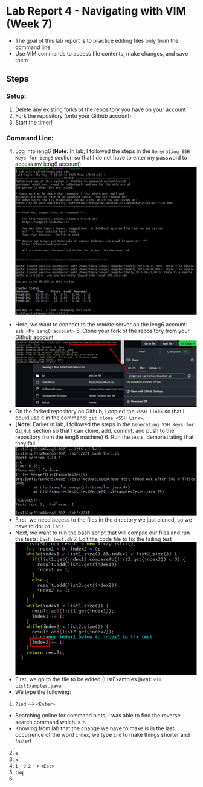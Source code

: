 # **Lab Report 4 - Navigating with VIM (Week 7)**
* The goal of this lab report is to practice editing files only from the command line
* Use VIM commands to access file contents, make changes, and save them

## Steps
 
### **Setup:**
  1. Delete any existing forks of the repository you have on your account
  2. Fork the repository (onto your Github account)
  3. Start the timer!
 
### **Command Line:**
  4. Log into ieng6 (**Note:** In lab, I followed the steps in the `Generating SSH Keys for ieng6` section so that I do not have to enter my password to access my ieng6 account)
![Image](images/Step_4.png)
* Here, we want to connect to the remote server on the ieng6 account: `ssh <My ieng6 account>`
  5. Clone your fork of the repository from your Github account
![Image](images/Step_5.png)
* On the forked repository on Github, I copied the `<SSH link>` so that I could use it in the command: `git clone <SSH Link>`. 
* (**Note:** Earlier in lab, I followed the steps in the `Generating SSH Keys for GitHub` section so that I can clone, add, commit, and push to the repository from the ieng6 machine)
  6. Run the tests, demonstrating that they fail
![Image](images/Step_6.png)
* First, we need access to the files in the directory we just cloned, so we have to do: `cd lab7` 
* Next, we want to run the bash script that will compile our files and run the tests: `bash test.sh` 
  7. Edit the code file to fix the failing test
![Image](images/Step_7.png)
* First, we go to the file to be edited (ListExamples.java): `vim ListExamples.java`
* We type the following:
 1. `?ind` --> `<Enter>`
   * Searching online for command hints, I was able to find the reverse search command which is `?`. 
   * Knowing from lab that the change we have to make is in the last occurrence of the word `index`, we type `ind` to make things shorter and faster!
 2. `e` 
 3. `x`
 4. `i` --> `2` --> `<Esc>`
 5. `:wq` 
  8. 
